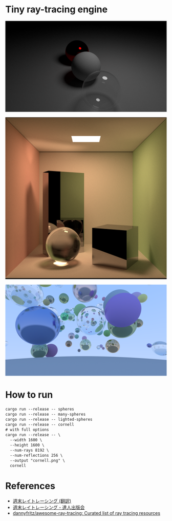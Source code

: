 # Tiny ray-tracing engine

![Lighted Spheres](./samples/lighted-spheres.png)

![Cornell Box](./samples/cornell-box.png)

![Many Spheres](./samples/many-spheres.png)

# How to run

```shell
cargo run --release -- spheres
cargo run --release -- many-spheres
cargo run --release -- lighted-spheres
cargo run --release -- cornell
# with full options
cargo run --release -- \
  --width 1600 \
  --height 1600 \
  --num-rays 8192 \
  --num-reflections 256 \
  --output "cornell.png" \
  cornell
```

# References

- [週末レイトレーシング (翻訳)](https://inzkyk.xyz/ray_tracing_in_one_weekend/)
- [週末レイトレーシング - 達人出版会](https://tatsu-zine.com/books/ray-tracing-part1)
- [dannyfritz/awesome-ray-tracing: Curated list of ray tracing resources](https://github.com/dannyfritz/awesome-ray-tracing)
